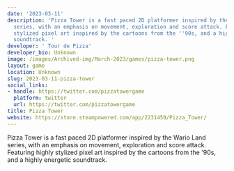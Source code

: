 ```yaml
---
date: '2023-03-11'
description: 'Pizza Tower is a fast paced 2D platformer inspired by the Wario Land
  series, with an emphasis on movement, exploration and score attack. Featuring highly
  stylized pixel art inspired by the cartoons from the ''90s, and a highly energetic
  soundtrack. '
developer: ' Tour de Pizza'
developer_bio: Unknown
image: /images/Archived-img/March-2023/games/pizza-tower.png
layout: game
location: Unknown
slug: 2023-03-11-pizza-tower
social_links:
- handle: https://twitter.com/pizzatowergame
  platform: twitter
  url: https://twitter.com/pizzatowergame
title: Pizza Tower
website: https://store.steampowered.com/app/2231450/Pizza_Tower/
---
```


Pizza Tower is a fast paced 2D platformer inspired by the Wario Land series, with an emphasis on movement, exploration and score attack. Featuring highly stylized pixel art inspired by the cartoons from the '90s, and a highly energetic soundtrack. 
